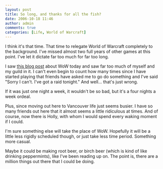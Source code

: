 ```yaml
---
layout: post
title: So long, and thanks for all the fish?
date: 2006-10-18 11:46
author: admin
comments: true
categories: [Life, World of Warcraft]
---
```

I think it's that time.  That time to relegate World of Warcraft completely to the background.  I've missed almost two full years of other games at this point.  I've let it dictate far too much for far too long.

I saw <a href="http://soulkerfuffle.blogspot.com/2006/10/view-from-top.html">this blog post</a> about WoW today and saw far too much of myself and my guild in it.  I can't even begin to count how many times since I have started playing that friends have asked me to go do something and I've said "Sorry I can't.  I've got a raid tonight."  And well... that's just wrong.

If it was just one night a week, it wouldn't be so bad, but it's a four nights a week ordeal.

Plus, since moving out here to Vancouver life just seems busier.  I have so many friends out here that it almost seems a little ridiculous at times.  And of course, now there is Holly, with whom I would spend every waking moment if I could.

I'm sure something else will take the place of WoW.  Hopefully it will be a little less rigidly scheduled though, or just take less time period.  Something more casual.

Maybe it could be making root beer, or birch beer (which is kind of like drinking peppermints), like I've been reading up on.  The point is, there are a million things out there that I could be doing.

